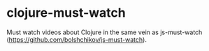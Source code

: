# clojure-must-watch
Must watch videos about Clojure in the same vein as js-must-watch (https://github.com/bolshchikov/js-must-watch).
